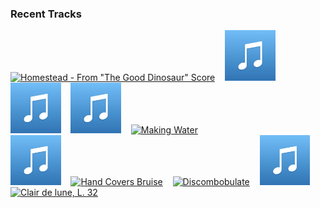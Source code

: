 ### Recent Tracks
[<img src='https://lastfm.freetls.fastly.net/i/u/300x300/dfed95f8dd934a865187d61fcf67514f.png' width='16%' height='16%' alt='Homestead - From "The Good Dinosaur" Score'>](https://www.last.fm/music/mychael%2bdanna/_/homestead%2b-%2bfrom%2b%2522the%2bgood%2bdinosaur%2522%2bscore)&nbsp;&nbsp;&nbsp;&nbsp;[<img src='https://github.com/atfinke/atfinke/blob/master/placeholder.jpeg?raw=true' width='16%' height='16%' alt='The Cleaner - From "Toy Story 2"'>](https://www.last.fm/music/randy%2bnewman/_/the%2bcleaner%2b-%2bfrom%2b%2522toy%2bstory%2b2%2522)&nbsp;&nbsp;&nbsp;&nbsp;[<img src='https://github.com/atfinke/atfinke/blob/master/placeholder.jpeg?raw=true' width='16%' height='16%' alt='Star Trek Main Theme (from the Star Trek: Into Darkness motion picture)'>](https://www.last.fm/music/l%2527orchestra%2bcinematique/_/star%2btrek%2bmain%2btheme%2b%2528from%2bthe%2b%2527star%2btrek%253a%2binto%2bdarkness%2527%2bmotion%2bpicture%2529)&nbsp;&nbsp;&nbsp;&nbsp;[<img src='https://github.com/atfinke/atfinke/blob/master/placeholder.jpeg?raw=true' width='16%' height='16%' alt='Up Is Down - From "Pirates of the Caribbean: At Worlds End"/Score'>](https://www.last.fm/music/hans%2bzimmer/_/up%2bis%2bdown%2b-%2bfrom%2b%2522pirates%2bof%2bthe%2bcaribbean%253a%2bat%2bworld%2527s%2bend%2522%252fscore)&nbsp;&nbsp;&nbsp;&nbsp;[<img src='https://lastfm.freetls.fastly.net/i/u/300x300/bc3b892f6b98b066806032a0c09052ba.png' width='16%' height='16%' alt='Making Water'>](https://www.last.fm/music/harry%2bgregson-williams/_/making%2bwater)&nbsp;&nbsp;&nbsp;&nbsp;<br>[<img src='https://github.com/atfinke/atfinke/blob/master/placeholder.jpeg?raw=true' width='16%' height='16%' alt='Wreck-It Ralph - From "Wreck-It Ralph"/Score'>](https://www.last.fm/music/henry%2bjackman/_/wreck-it%2bralph%2b-%2bfrom%2b%2522wreck-it%2bralph%2522%252fscore)&nbsp;&nbsp;&nbsp;&nbsp;[<img src='https://lastfm.freetls.fastly.net/i/u/300x300/44d470d009d24d658d0d2b2bcaa2bcd2.png' width='16%' height='16%' alt='Hand Covers Bruise'>](https://www.last.fm/music/trent%2breznor%2band%2batticus%2bross/_/hand%2bcovers%2bbruise)&nbsp;&nbsp;&nbsp;&nbsp;[<img src='https://lastfm.freetls.fastly.net/i/u/300x300/8420424571734a83ad96dac49f925065.png' width='16%' height='16%' alt='Discombobulate'>](https://www.last.fm/music/hans%2bzimmer/_/discombobulate)&nbsp;&nbsp;&nbsp;&nbsp;[<img src='https://github.com/atfinke/atfinke/blob/master/placeholder.jpeg?raw=true' width='16%' height='16%' alt='Planet Earth II Suite'>](https://www.last.fm/music/hans%2bzimmer/_/planet%2bearth%2bii%2bsuite)&nbsp;&nbsp;&nbsp;&nbsp;[<img src='https://lastfm.freetls.fastly.net/i/u/300x300/4f9e463b85ec9eea5cdf855dcb72ca77.png' width='16%' height='16%' alt='Clair de lune, L. 32'>](https://www.last.fm/music/claude%2bdebussy/_/clair%2bde%2blune%252c%2bl.%2b32)&nbsp;&nbsp;&nbsp;&nbsp;<br>
